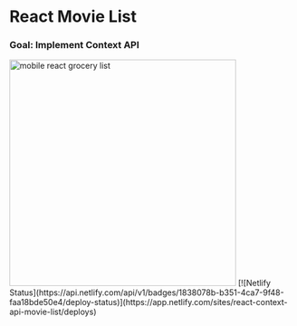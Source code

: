 # React Movie List
### Goal: Implement Context API

<img src="https://saboya-dev-github.s3.amazonaws.com/Screen+Shot+2022-12-04+at+11.13.25+PM.png" alt="mobile react grocery list" width="400"/>
[![Netlify Status](https://api.netlify.com/api/v1/badges/1838078b-b351-4ca7-9f48-faa18bde50e4/deploy-status)](https://app.netlify.com/sites/react-context-api-movie-list/deploys)
